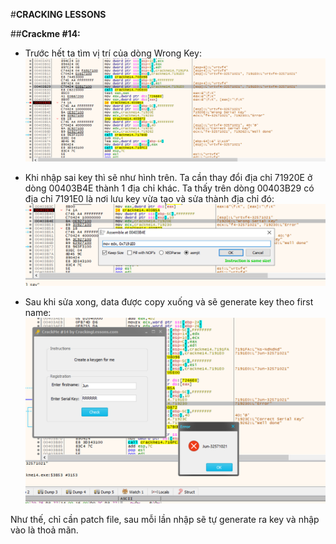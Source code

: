 #**CRACKING LESSONS**

##**Crackme #14:**

- Trước hết ta tìm vị trí của dòng Wrong Key:
![](Images/Crackme_14_1.png)

- Khi nhập sai key thì sẽ như hình trên. Ta cần thay đổi địa chỉ 71920E ở dòng 00403B4E thành 1 địa chỉ khác. Ta thấy trên dòng 00403B29 có địa chỉ 7191E0 là nơi lưu key vừa tạo và sửa thành địa chỉ đó:
![](Images/Crackme_14_2.png)

- Sau khi sửa xong, data được copy xuống và sẽ generate key theo first name:
![](Images/Crackme_14_3.png)

Như thế, chỉ cần patch file, sau mỗi lần nhập sẽ tự generate ra key và nhập vào là thoả mãn.